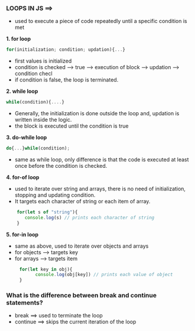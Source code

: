 ### LOOPS IN JS ==>
- used to execute a piece of code repeatedly until a specific condition is met

**1. for loop**
``` javascript
for(initialization; condition; updation){...}
```
- first values is initialized
- condition is checked --> true --> execution of block --> updation --> condition checl
- if condition is false, the loop is terminated.

**2. while loop**
``` javascript
while(condition){....}
```
- Generally, the initialization is done outside the loop and, updation is written inside the logic.
- the block is executed until the condition is true

**3. do-while loop**
``` javascript
do{...}while(condition);
```
- same as while loop, only difference is that the code is executed at least once before the
     condition is checked.

**4. for-of loop**
- used to iterate over string and arrays, there is no need of initialization, stopping and updating
    condition.
- It targets each character of string or each item of array.
``` javascript
    for(let s of "string"){
       console.log(s) // prints each character of string
    }
```

**5. for-in loop**
- same as above, used to iterate over objects and arrays
- for objects --> targets key
- for arrays --> targets item
``` javascript
     for(let key in obj){
           console.log(obj[key]) // prints each value of object
     }
```

### What is the difference between break and continue statements?
- break ==> used to terminate the loop
- continue ==> skips the current iteration of the loop
